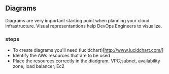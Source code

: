 ## Diagrams
Diagrams are very important starting point when planning your cloud infrastructure.
Visual representantions help DevOps Engineers to visualize.

### steps

- To create diagrams you'll need (lucidchart)[http://www.lucidchart.com/] 
- Identify the AWs resources that are to be used
- Place the resources correctly in the diadgram, VPC,subnet, availability zone, load balancer, Ec2
